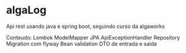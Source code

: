 # algaLog

Api rest usando java e spring boot, seguindo curso da algaworks

Conteudo: 
  Lombok
  ModelMapper
  JPA
  ApiExceptionHandler
  Repository
  Migration com flyway
  Bean validation
  DTO de entrada e saida
  
